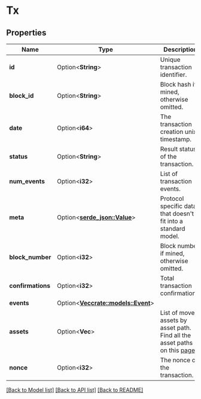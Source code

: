 # Tx

## Properties

Name | Type | Description | Notes
------------ | ------------- | ------------- | -------------
**id** | Option<**String**> | Unique transaction identifier. | [optional]
**block_id** | Option<**String**> | Block hash if mined, otherwise omitted. | [optional]
**date** | Option<**i64**> | The transaction creation unix timestamp. | [optional]
**status** | Option<**String**> | Result status of the transaction. | [optional]
**num_events** | Option<**i32**> | List of transaction events. | [optional]
**meta** | Option<[**serde_json::Value**](.md)> | Protocol specific data that doesn't fit into a standard model. | [optional]
**block_number** | Option<**i32**> | Block number if mined, otherwise omitted. | [optional]
**confirmations** | Option<**i32**> | Total transaction confirmations. | [optional]
**events** | Option<[**Vec<crate::models::Event>**](event.md)> |  | [optional]
**assets** | Option<**Vec<String>**> | List of moved assets by asset path. Find all the asset paths on this [page](https://docs.blockdaemon.com/reference/available-currencies-and-tokens). | [optional]
**nonce** | Option<**i32**> | The nonce of the transaction. | [optional]

[[Back to Model list]](../README.md#documentation-for-models) [[Back to API list]](../README.md#documentation-for-api-endpoints) [[Back to README]](../README.md)


